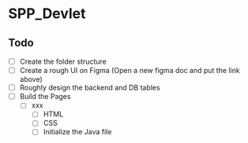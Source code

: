 # SPP_Devlet

## Todo
- [ ] Create the folder structure
- [ ] Create a rough UI on Figma (Open a new figma doc and put the link above)
- [ ] Roughly design the backend and DB tables
- [ ] Build the Pages
    - [ ] xxx
        - [ ] HTML
        - [ ] CSS
        - [ ] Initialize the Java file
